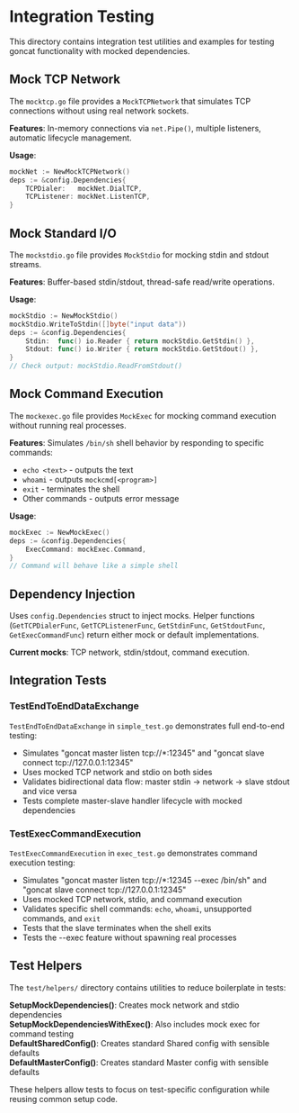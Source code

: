 # Integration Testing

This directory contains integration test utilities and examples for testing goncat functionality with mocked dependencies.

## Mock TCP Network

The `mocktcp.go` file provides a `MockTCPNetwork` that simulates TCP connections without using real network sockets.

**Features**: In-memory connections via `net.Pipe()`, multiple listeners, automatic lifecycle management.

**Usage**:
```go
mockNet := NewMockTCPNetwork()
deps := &config.Dependencies{
    TCPDialer:   mockNet.DialTCP,
    TCPListener: mockNet.ListenTCP,
}
```

## Mock Standard I/O

The `mockstdio.go` file provides `MockStdio` for mocking stdin and stdout streams.

**Features**: Buffer-based stdin/stdout, thread-safe read/write operations.

**Usage**:
```go
mockStdio := NewMockStdio()
mockStdio.WriteToStdin([]byte("input data"))
deps := &config.Dependencies{
    Stdin:  func() io.Reader { return mockStdio.GetStdin() },
    Stdout: func() io.Writer { return mockStdio.GetStdout() },
}
// Check output: mockStdio.ReadFromStdout()
```

## Mock Command Execution

The `mockexec.go` file provides `MockExec` for mocking command execution without running real processes.

**Features**: Simulates `/bin/sh` shell behavior by responding to specific commands:
- `echo <text>` - outputs the text
- `whoami` - outputs `mockcmd[<program>]`
- `exit` - terminates the shell
- Other commands - outputs error message

**Usage**:
```go
mockExec := NewMockExec()
deps := &config.Dependencies{
    ExecCommand: mockExec.Command,
}
// Command will behave like a simple shell
```

## Dependency Injection

Uses `config.Dependencies` struct to inject mocks. Helper functions (`GetTCPDialerFunc`, `GetTCPListenerFunc`, `GetStdinFunc`, `GetStdoutFunc`, `GetExecCommandFunc`) return either mock or default implementations.

**Current mocks**: TCP network, stdin/stdout, command execution.

## Integration Tests

### TestEndToEndDataExchange
`TestEndToEndDataExchange` in `simple_test.go` demonstrates full end-to-end testing:
- Simulates "goncat master listen tcp://*:12345" and "goncat slave connect tcp://127.0.0.1:12345"
- Uses mocked TCP network and stdio on both sides
- Validates bidirectional data flow: master stdin → network → slave stdout and vice versa
- Tests complete master-slave handler lifecycle with mocked dependencies

### TestExecCommandExecution
`TestExecCommandExecution` in `exec_test.go` demonstrates command execution testing:
- Simulates "goncat master listen tcp://*:12345 --exec /bin/sh" and "goncat slave connect tcp://127.0.0.1:12345"
- Uses mocked TCP network, stdio, and command execution
- Validates specific shell commands: `echo`, `whoami`, unsupported commands, and `exit`
- Tests that the slave terminates when the shell exits
- Tests the --exec feature without spawning real processes

## Test Helpers

The `test/helpers/` directory contains utilities to reduce boilerplate in tests:

**SetupMockDependencies()**: Creates mock network and stdio dependencies  
**SetupMockDependenciesWithExec()**: Also includes mock exec for command testing  
**DefaultSharedConfig()**: Creates standard Shared config with sensible defaults  
**DefaultMasterConfig()**: Creates standard Master config with sensible defaults

These helpers allow tests to focus on test-specific configuration while reusing common setup code.
